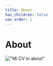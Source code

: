 ```yaml
---
title: About
has_children: false
nav_order: 1
---
```


# About

!["Mi CV in about"](https://jmquintana79.github.io/_imgs/cv.png)
